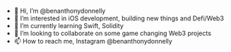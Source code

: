 - 👋 Hi, I’m @benanthonydonnelly
- 👀 I’m interested in iOS development, building new things and Defi/Web3
- 🌱 I’m currently learning Swift, Solidity
- 💞️ I’m looking to collaborate on some game changing Web3 projects
- 📫 How to reach me, Instagram @benanthonydonnelly
